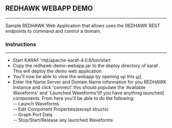## REDHAWK WEBAPP DEMO 
***

Sample REDHAWK Web Application that allows uses the REDHAWK REST endpoints to command and control a domain. 

### Instructions
***

* Start KARAF 'rhjt/apache-karaf-4.0.8/bin/start
* Copy the redhawk-demo-webapp.jar to the deploy directory of karaf . This will deploy the demo web application. 
* You'll now be able to view the webapp by opening up this [url](http://localhost:8181/redhawkdemo/)
* Enter the Name Server and Domain Name information for you REDHAWK Instance and click 'connect' this should populate the 'Available Waveforms' and 'Launched Waveforms'(If you have anything launched) components. From here you'll be able to do the following:    
  -- Launch Waveforms  
  -- Edit Component Properties(except structs)  
  -- Graph Port Data  
  -- Stop/Start/Release any launched Waveforms  